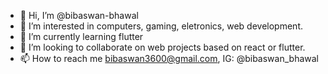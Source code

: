 - 👋 Hi, I’m @bibaswan-bhawal
- 👀 I’m interested in computers, gaming, eletronics, web development.
- 🌱 I’m currently learning flutter
- 💞️ I’m looking to collaborate on web projects based on react or flutter.
- 📫 How to reach me bibaswan3600@gmail.com, IG: @bibaswan_bhawal

<!---
bibaswan-bhawal/bibaswan-bhawal is a ✨ special ✨ repository because its `README.md` (this file) appears on your GitHub profile.
You can click the Preview link to take a look at your changes.
--->

